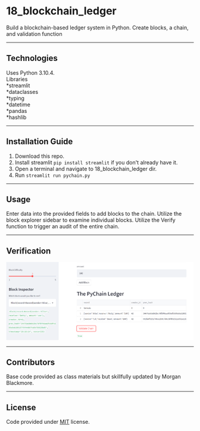 # 18_blockchain_ledger

Build a blockchain-based ledger system in Python. Create blocks, a chain, and validation function

---

## Technologies  
Uses Python 3.10.4.  
Libraries    
  *streamlit  
  *dataclasses  
  *typing  
  *datetime  
  *pandas  
  *hashlib

---  

## Installation Guide  
1. Download this repo.  
2. Install streamlit `pip install streamlit` if you don't already have it.  
3. Open a terminal and navigate to 18_blockchain_ledger dir.
4. Run `streamlit run pychain.py`  

---  

## Usage  
Enter data into the provided fields to add blocks to the chain. Utilize the block explorer sidebar to examine individual blocks. Utilize the Verify function to trigger an audit of the entire chain. 

---  

## Verification  
  
![Sidebar and Verification](Resources/pychain_validated.png)

---  

## Contributors  
Base code provided as class materials but skillfully updated by Morgan Blackmore.  

---  

## License  
Code provided under [MIT](https://mit-license.org/) license.

